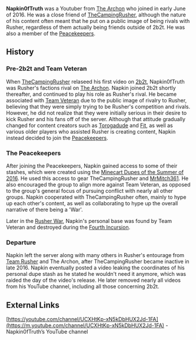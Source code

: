 **Napkin0fTruth** was a Youtuber from [The Archon](https://thearchon.net/) who joined in early June of 2016. He was a close friend of [TheCampingRusher](https://2b2t.miraheze.org/wiki/TheCampingRusher), although the nature of his content often meant that he put on a public image of being rivals with Rusher, regardless of them actually being friends outside of 2b2t. He was also a member of the [Peacekeepers](https://2b2t.miraheze.org/wiki/Peacekeepers).

## History
### Pre-2b2t and Team Veteran
When [TheCampingRusher](https://2b2t.miraheze.org/wiki/TheCampingRusher) relaseed his first video on [2b2t](https://2b2t.miraheze.org/wiki/2b2t), Napkin0fTruth was Rusher's factions rival on [The Archon](https://2b2t.miraheze.org/wiki/The_Archon). Napkin joined 2b2t shortly thereafter, and continued to play his role as Rusher's rival. He became associated with [Team Veteran](https://2b2t.miraheze.org/wiki/Team_Veteran) due to the public image of rivalry to Rusher, believing that they were simply trying to be Rusher's competition and rivals. However, he did not realize that they were initially serious in their desire to kick Rusher and his fans off of the server. Although that attitude gradually changed for content creators such as [Torogadude](https://2b2t.miraheze.org/wiki/Torogadude) and [Fit](https://2b2t.miraheze.org/wiki/Fit), as well as various older players who assisted Rusher is creating content, Napkin instead decided to join the [Peacekeepers](https://2b2t.miraheze.org/wiki/Peacekeepers).

### The Peacekeepers
After joining the Peacekeepers, Napkin gained access to some of their stashes, which were created using the [Minecart Dupes of the Summer of 2016](https://2b2t.miraheze.org/wiki/Duplication_Glitches). He used this access to gear TheCampingRusher and [MrMitch361](https://2b2t.miraheze.org/wiki/MrMitch361). He also encouraged the group to align more against Team Veteran, as opposed to the group's general focus of pursuing conflict with nearly all other groups. Napkin cooperated with TheCampingRusher often, mainly to hype up each other's content, as well as collaborating to hype up the overall narrative of there being a 'War'.

Later in the [Rusher War](https://2b2t.miraheze.org/wiki/Rusher_War), Napkin's personal base was found by Team Veteran and destroyed during the [Fourth Incursion](https://2b2t.miraheze.org/wiki/Fourth_Incursion).

### Departure
Napkin left the server along with many others in Rusher's entourage from [Team Rusher](https://2b2t.miraheze.org/wiki/Team_Rusher) and The Archon, after TheCampingRusher became inactive in late 2016. Napkin eventually posted a video leaking the coordinates of his personal dupe stash as he stated he wouldn't need it anymore, which was raided the day of the video's release. He later removed nearly all videos from his YouTube channel, including all those concerning 2b2t.

## External Links
[https://youtube.com/channel/UCXHtKp-xN5kDbHUX2Jd-1FA](https://m.youtube.com/channel/UCXHtKp-xN5kDbHUX2Jd-1FA) - Napkin0fTruth’s YouTube channel